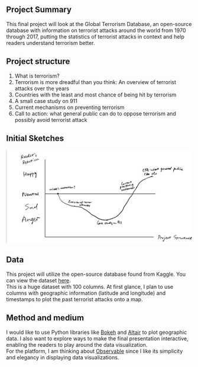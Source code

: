 ## Project Summary
This final project will look at the Global Terrorism Database, an open-source database with information on terrorist attacks around the world from 1970 through 2017, putting the statistics of terrorist attacks in context and help readers understand terrorism better.

## Project structure
1. What is terrorism?
2. Terrorism is more dreadful than you think: An overview of terrorist attacks over the years
3. Countries with the least and most chance of being hit by terrorism
4. A small case study on 911
5. Current mechanisms on preventing terrorism
6. Call to action: what general public can do to oppose terrorism and possibly avoid terrorist attack

## Initial Sketches
![](assets/final_project_proposal-83909fd0.jpeg)

## Data
This project will utilize the open-source database found from Kaggle. You can view the dataset [here](https://www.kaggle.com/START-UMD/gtd).  
This is a huge dataset with 100 columns. At first glance, I plan to use columns with geographic information (latitude and longitude) and timestamps to plot the past terrorist attacks onto a map.

## Method and medium
I would like to use Python libraries like [Bokeh](https://github.com/bokeh/bokeh) and [Altair](https://github.com/altair-viz/altair) to plot geographic data. I also want to explore ways to make the final presentation interactive, enabling the readers to play around the data visualization.  
For the platform, I am thinking about [Observable](https://observablehq.com/) since I like its simplicity and elegancy in displaying data visualizations.
